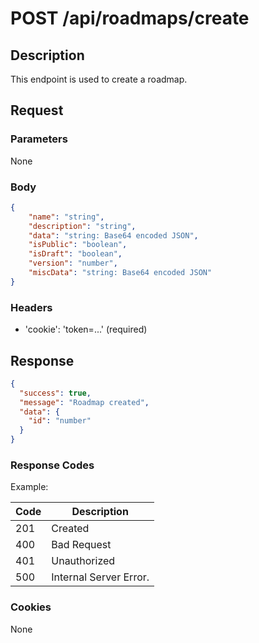 # POST /api/roadmaps/create

## Description

This endpoint is used to create a roadmap.

## Request

### Parameters

None

### Body

```json
{
    "name": "string",
    "description": "string",
    "data": "string: Base64 encoded JSON",
    "isPublic": "boolean",
    "isDraft": "boolean",
    "version": "number",
    "miscData": "string: Base64 encoded JSON"
}
```

### Headers

- 'cookie': 'token=...' (required)

## Response

```json
{
  "success": true,
  "message": "Roadmap created",
  "data": {
    "id": "number"
  }
}
```

### Response Codes

Example:

| Code | Description            |
|------|------------------------|
| 201  | Created                |
| 400  | Bad Request            |
| 401  | Unauthorized           |
| 500  | Internal Server Error. |

### Cookies

None